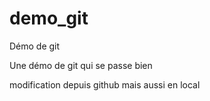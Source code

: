 # demo_git
Démo de git

Une démo de git qui se passe bien

modification depuis github
mais aussi en local
